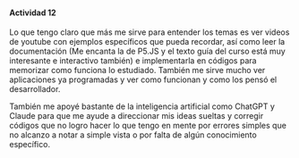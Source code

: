 #### Actividad 12

Lo que tengo claro que más me sirve para entender los temas es ver videos de youtube con ejemplos específicos que pueda recordar, así como leer la documentación (Me encanta la de P5.JS y el texto guía del curso está muy interesante e interactivo también) e implementarla en códigos para memorizar como funciona lo estudiado. También me sirve mucho ver aplicaciones ya programadas y ver como funcionan y como los pensó el desarrollador.

También me apoyé bastante de la inteligencia artificial como ChatGPT y Claude para que me ayude a direccionar mis ideas sueltas y corregir códigos que no logro hacer lo que tengo en mente por errores simples que no alcanzo a notar a simple vista o por falta de algún conocimiento específico.
